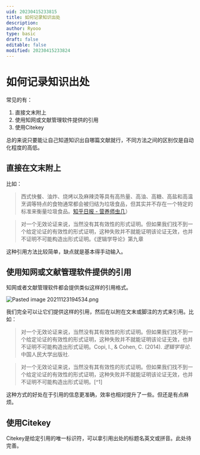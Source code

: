 ```yaml
---
uid: 20230415233815
title: 如何记录知识出处
description: 
author: Ryooo
type: basic
draft: false
editable: false
modified: 20230415233824
---
```


# 如何记录知识出处

常见的有：

1. 直接文末附上
2. 使用知网或文献管理软件提供的引用
3. 使用Citekey

总的来说只要能让自己知道知识出自哪篇文献就行，不同方法之间的区别仅是自动化程度的高低。

## 直接在文末附上

比如：

> 西式快餐、油炸、烧烤以及麻辣烫等具有高热量、高油、高糖、高盐和高温烹调等特点的食物通常都会被归结为垃圾食品，但其实并不存在一个特定的标准来衡量垃圾食品。[知乎日报 - 营养师虫几](https://daily.zhihu.com/story/9741722)）

> 对一个无效论证来说，当然没有其有效性的形式证明。但如果我们找不到一个给定论证的有效性的形式证明，这种失败并不就能证明该论证无效，也并不证明不可能构造出形式证明。《逻辑学导论》第九章

这种引用方法比较简单，缺点就是基本得手动输入。

## 使用知网或文献管理软件提供的引用

知网或者文献管理软件都会提供类似这样的引用格式。

![Pasted image 20211123194534.png](https://s1.vika.cn/space/2023/04/15/52b6cd612b7848daaeb3e2171b23f5f3)

我们完全可以让它们提供这样的引用，然后在以附在文末或脚注的方式来引用。比如：

> 对一个无效论证来说，当然没有其有效性的形式证明。但如果我们找不到一个给定论证的有效性的形式证明，这种失败并不就能证明该论证无效，也并不证明不可能构造出形式证明。Copi, I., & Cohen, C. (2014). _逻辑学导论_. 中国人民大学出版社. 

> 对一个无效论证来说，当然没有其有效性的形式证明。但如果我们找不到一个给定论证的有效性的形式证明，这种失败并不就能证明该论证无效，也并不证明不可能构造出形式证明。[^1]

这种方式的好处在于引用的信息更准确，效率也相对提升了一些。但还是有点麻烦。

## 使用Citekey

Citekey是给定引用的唯一标识符，可以拿引用出处的标题名英文或拼音。此处待完善。

